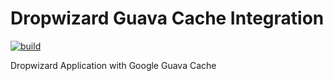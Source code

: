 # Dropwizard Guava Cache Integration

[![build](https://github.com/ajtechdeveloper/DropwizardCache/actions/workflows/build.yml/badge.svg)](https://github.com/ajtechdeveloper/DropwizardCache/actions/workflows/build.yml)

Dropwizard Application with Google Guava Cache
